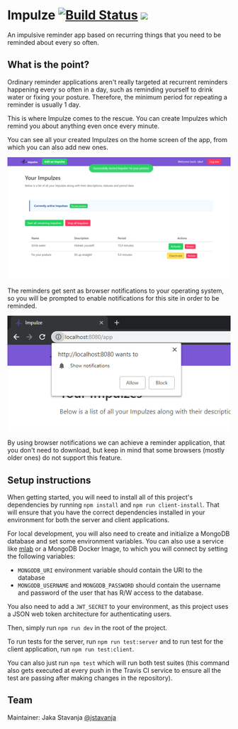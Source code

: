 # Impulze [![Build Status](https://travis-ci.org/jstavanja/impulze.svg?branch=master)](https://travis-ci.org/jstavanja/impulze) ![](https://img.shields.io/github/license/jstavanja/impulze.svg?style=flat)

An impulsive reminder app based on recurring things that you need to be reminded about every so often.

## What is the point?

Ordinary reminder applications aren't really targeted at recurrent reminders happening every so often in a day, such as reminding yourself to drink water
or fixing your posture. Therefore, the minimum period for repeating a reminder is usually 1 day.

This is where Impulze comes to the rescue. You can create Impulzes which remind you about anything even once every minute.

You can see all your created Impulzes on the home screen of the app, from which you can also add new ones.

![Image of the application's home page](main_screen.png)

The reminders get sent as browser notifications to your operating system, so you will be prompted to enable notifications for this site in order to be reminded.

![Image of the application's home page](allow_notifications_prompt.png)

By using browser notifications we can achieve a reminder application, that you don't need to download, but keep in mind that some browsers (mostly older ones) do not support this feature.

## Setup instructions

When getting started, you will need to install all of this project's dependencies by running `npm install` and `npm run client-install`. That will ensure that you have the correct dependencies installed in your environment for both the server and client applications.

For local development, you will also need to create and initialize a MongoDB database and set some environment variables. You can also use a service like [mlab](https://mlab.com/) or a MongoDB Docker Image, to which you will connect by setting the following variables:

- `MONGODB_URI` environment variable should contain the URI to the database
- `MONGODB_USERNAME` and `MONGODB_PASSWORD` should contain the username and password of the user that has R/W access to the database.

You also need to add a `JWT_SECRET` to your environment, as this project uses a JSON web token architecture for authenticating users.

Then, simply run `npm run dev` in the root of the project.

To run tests for the server, run `npm run test:server` and to run test for the client application, run `npm run test:client`.

You can also just run `npm test` which will run both test suites (this command also gets executed at every push in the Travis CI service to ensure all the test are passing after making changes in the repository).

## Team

Maintainer: Jaka Stavanja [@jstavanja](https://github.com/jstavanja)